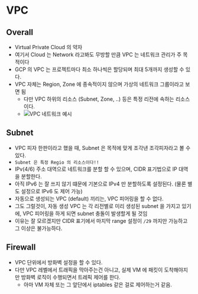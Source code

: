 # VPC

## Overall
* Virtual Private Cloud 의 약자
* 여기서 Cloud 는 Network 라고봐도 무방할 만큼 VPC 는 네트워크 관리가 주 목적이다
* GCP 의 VPC 는 프로젝트마다 최소 하나씩은 할당되며 최대 5개까지 생성할 수 있다.
* VPC 자체는 Region, Zone 에 종속적이지 않으며 가상의 네트워크 그룹이라고 보면 됨
  * 다만 VPC 하위의 리소스 (Subnet, Zone, ..) 등은 특정 리전에 속하는 리소스이다.
  * ![VPC 네트워크 예시](https://cloud.google.com/static/vpc/images/vpc-overview-example.svg?hl=ko)

## Subnet
* VPC 피자 한판이라고 했을 때, Subnet 은 목적에 맞게 조각낸 조각피자라고 볼 수 있다.
* `Subnet 은 특정 Regio 의 리소스이다!!`
* IPv(4/6) 주소 대역으로 네트워크를 분할 할 수 있으며, CIDR 표기법으로 IP 대역을 분할한다.
* 아직 IPv6 는 잘 쓰지 않기 떄문에 기본으로 IPv4 만 분할하도록 설정된다. (물론 별도 설정으로 IPv6 도 제어 가능)
* 자동으로 생성되는 VPC (default) 끼리는, VPC 피어링을 할 수 없다.
* 그도 그럴것이, 자동 생성 VPC 는 각 리전별로 미리 생성된 subnet 을 가지고 있기에, VPC 피어링을 하게 되면 subnet 충돌이 발생할게 될 것임
* 이유는 잘 모르겠지만 CIDR 표기에서 마지막 range 설정이 `/29` 까지만 가능하고 그 이상은 불가능하다.

## Firewall
* VPC 단위에서 방화벽 설정을 할 수 있다.
* 다만 VPC 레벨에서 트래픽을 막아주는건 아니고, 실제 VM 에 패킷이 도착해야지만 방화벽 로직이 수행되면서 트레픽 제어를 한다.
  * 아마 VM 자체 또는 그 앞단에서 iptables 같은 걸로 제어하는거 같음.